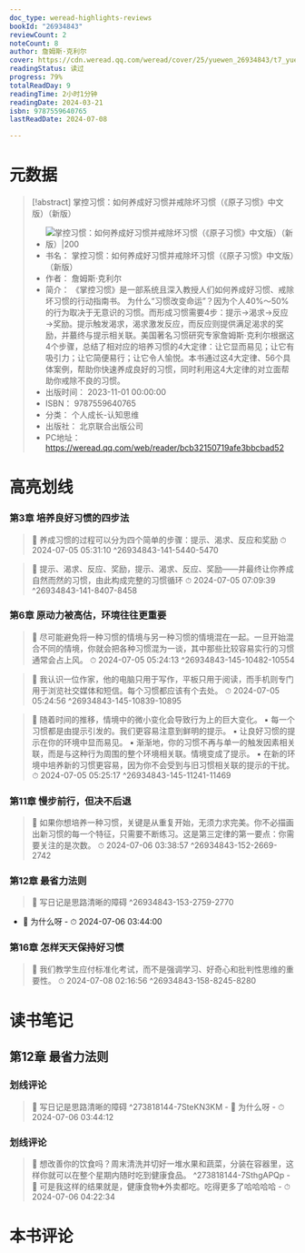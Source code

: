 ```yaml
---
doc_type: weread-highlights-reviews
bookId: "26934843"
reviewCount: 2
noteCount: 8
author: 詹姆斯·克利尔
cover: https://cdn.weread.qq.com/weread/cover/25/yuewen_26934843/t7_yuewen_269348431702464198.jpg
readingStatus: 读过
progress: 79%
totalReadDay: 9
readingTime: 2小时1分钟
readingDate: 2024-03-21
isbn: 9787559640765
lastReadDate: 2024-07-08

---
```

# 元数据
> [!abstract] 掌控习惯：如何养成好习惯并戒除坏习惯（《原子习惯》中文版）（新版）
> - ![ 掌控习惯：如何养成好习惯并戒除坏习惯（《原子习惯》中文版）（新版）|200](https://cdn.weread.qq.com/weread/cover/25/yuewen_26934843/t7_yuewen_269348431702464198.jpg)
> - 书名： 掌控习惯：如何养成好习惯并戒除坏习惯（《原子习惯》中文版）（新版）
> - 作者： 詹姆斯·克利尔
> - 简介： 《掌控习惯》是一部系统且深入教授人们如何养成好习惯、戒除坏习惯的行动指南书。
为什么“习惯改变命运”？因为个人40%～50%的行为取决于无意识的习惯。而形成习惯需要4步：提示→渴求→反应→奖励。提示触发渴求，渴求激发反应，而反应则提供满足渴求的奖励，并蕞终与提示相关联。美国著名习惯研究专家詹姆斯·克利尔根据这4个步骤，总结了相对应的培养习惯的4大定律：让它显而易见；让它有吸引力；让它简便易行；让它令人愉悦。本书通过这4大定律、56个具体案例，帮助你快速养成良好的习惯，同时利用这4大定律的对立面帮助你戒除不良的习惯。
> - 出版时间： 2023-11-01 00:00:00
> - ISBN： 9787559640765
> - 分类： 个人成长-认知思维
> - 出版社： 北京联合出版公司
> - PC地址：https://weread.qq.com/web/reader/bcb32150719afe3bbcbad52

# 高亮划线

### 第3章 培养良好习惯的四步法

> 📌 养成习惯的过程可以分为四个简单的步骤：提示、渴求、反应和奖励 
> ⏱ 2024-07-05 05:31:10 ^26934843-141-5440-5470

> 📌 提示、渴求、反应、奖励，提示、渴求、反应、奖励——并最终让你养成自然而然的习惯，由此构成完整的习惯循环 
> ⏱ 2024-07-05 07:09:39 ^26934843-141-8407-8458

### 第6章 原动力被高估，环境往往更重要

> 📌 尽可能避免将一种习惯的情境与另一种习惯的情境混在一起。一旦开始混合不同的情境，你就会把各种习惯混为一谈，其中那些比较容易实行的习惯通常会占上风。 
> ⏱ 2024-07-05 05:24:13 ^26934843-145-10482-10554

> 📌 我认识一位作家，他的电脑只用于写作，平板只用于阅读，而手机则专门用于浏览社交媒体和短信。每个习惯都应该有个去处。 
> ⏱ 2024-07-05 05:24:56 ^26934843-145-10839-10895

> 📌 随着时间的推移，情境中的微小变化会导致行为上的巨大变化。
   ▪  每一个习惯都是由提示引发的。我们更容易注意到鲜明的提示。
   ▪  让良好习惯的提示在你的环境中显而易见。
   ▪  渐渐地，你的习惯不再与单一的触发因素相关联，而是与这种行为周围的整个环境相关联。情境变成了提示。
   ▪  在新的环境中培养新的习惯更容易，因为你不会受到与旧习惯相关联的提示的干扰。 
> ⏱ 2024-07-05 05:25:17 ^26934843-145-11241-11469

### 第11章 慢步前行，但决不后退

> 📌 如果你想培养一种习惯，关键是从重复开始，无须力求完美。你不必描画出新习惯的每一个特征，只需要不断练习。这是第三定律的第一要点：你需要关注的是次数。 
> ⏱ 2024-07-06 03:38:57 ^26934843-152-2669-2742

### 第12章 最省力法则

> 📌 写日记是思路清晰的障碍 ^26934843-153-2759-2770
- 💭 为什么呀 - ⏱ 2024-07-06 03:44:00 

### 第16章 怎样天天保持好习惯

> 📌 我们教学生应付标准化考试，而不是强调学习、好奇心和批判性思维的重要性。 
> ⏱ 2024-07-08 02:16:56 ^26934843-158-8245-8280

# 读书笔记

## 第12章 最省力法则

### 划线评论
> 📌 写日记是思路清晰的障碍  ^273818144-7SteKN3KM
    - 💭 为什么呀
    - ⏱ 2024-07-06 03:44:12

### 划线评论
> 📌 想改善你的饮食吗？周末清洗并切好一堆水果和蔬菜，分装在容器里，这样你就可以在整个星期内随时吃到健康食品。  ^273818144-7SthgAPQp
    - 💭 可是我这样的结果就是，健康食物➕外卖都吃。吃得更多了哈哈哈哈
    - ⏱ 2024-07-06 04:22:34
   
# 本书评论

